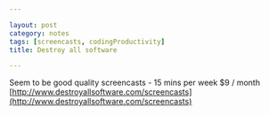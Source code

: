 ```yaml
---

layout: post
category: notes
tags: [screencasts, codingProductivity]
title: Destroy all software

---
```


Seem to be good quality screencasts - 15 mins per week
$9 / month
[http://www.destroyallsoftware.com/screencasts](http://www.destroyallsoftware.com/screencasts)
